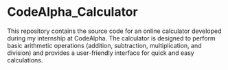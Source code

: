 # CodeAlpha_Calculator
This repository contains the source code for an online calculator developed during my internship at CodeAlpha. The calculator is designed to perform basic arithmetic operations (addition, subtraction, multiplication, and division) and provides a user-friendly interface for quick and easy calculations.
